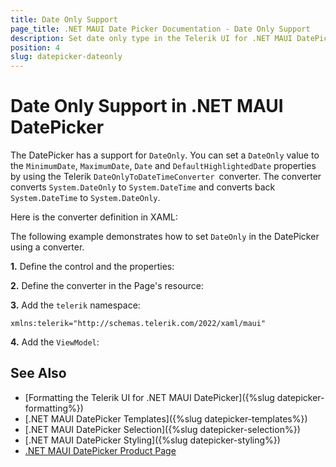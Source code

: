 ```yaml
---
title: Date Only Support
page_title: .NET MAUI Date Picker Documentation - Date Only Support
description: Set date only type in the Telerik UI for .NET MAUI DatePicker.
position: 4
slug: datepicker-dateonly
---
```


# Date Only Support in .NET MAUI DatePicker

The DatePicker has a support for `DateOnly`. You can set a `DateOnly` value to the `MinimumDate`, `MaximumDate`, `Date` and `DefaultHighlightedDate` properties by using the Telerik `DateOnlyToDateTimeConverter `converter. The converter converts `System.DateOnly` to `System.DateTime` and converts back `System.DateTime` to `System.DateOnly`.

Here is the converter definition in XAML:

<snippet id='datepicker-dateonly-to-datetimeconverter' />

The following example demonstrates how to set `DateOnly` in the DatePicker using a converter.

**1.** Define the control and the properties:

<snippet id='datepicker-dateonly-support' />

**2.** Define the converter in the Page's resource:

<snippet id='datepicker-dateonly-to-datetimeconverter' />

**3.** Add the `telerik` namespace:

 ```XAML
xmlns:telerik="http://schemas.telerik.com/2022/xaml/maui"
 ```

 **4.** Add the `ViewModel`:

 <snippet id='datepicker-dateonly-viewmodel' />

## See Also

- [Formatting the Telerik UI for .NET MAUI DatePicker]({%slug datepicker-formatting%})
- [.NET MAUI DatePicker Templates]({%slug datepicker-templates%})
- [.NET MAUI DatePicker Selection]({%slug datepicker-selection%})
- [.NET MAUI DatePicker Styling]({%slug datepicker-styling%})
- [.NET MAUI DatePicker Product Page](https://www.telerik.com/maui-ui/datepicker)
